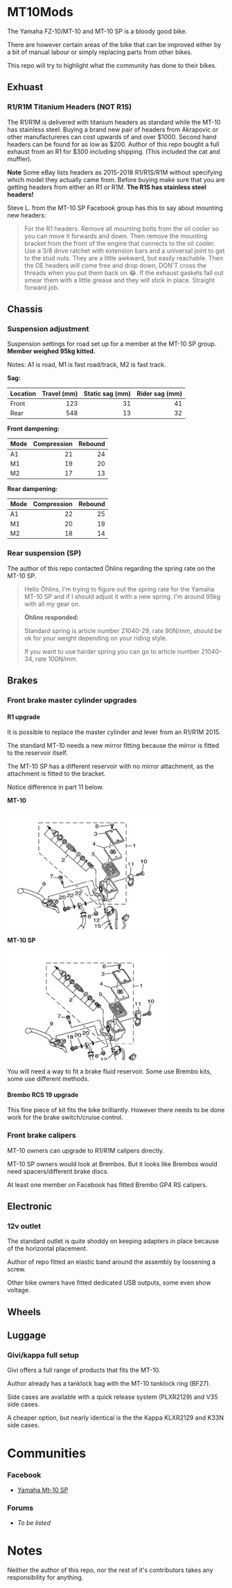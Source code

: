 # MT10Mods

The Yamaha FZ-10/MT-10 and MT-10 SP is a bloody good bike. 

There are however certain areas of the bike that can be improved either by a bit of manual labour or simply replacing parts from other bikes.

This repo will try to highlight what the community has done to their bikes.

## Exhuast

### R1/R1M Titanium Headers (NOT R1S)

The R1/R1M is delivered with titanium headers as standard while the MT-10 has stainless steel. Buying a brand new pair of headers from Akrapovic or other manufactureres can cost upwards of and over $1000. Second hand headers can be found for as low as $200. Author of this repo bought a full exhaust from an R1 for $300 including shipping. (This included the cat and muffler).

**Note** Some eBay lists headers as 2015-2018 R1/R1S/R1M without specifying which model they actually came from. Before buying make sure that you are getting headers from either an R1 or R1M. **The R1S has stainless steel headers!**

Steve L. from the MT-10 SP Facebook group has this to say about mounting new headers:

> For the R1 headers. Remove all mounting bolts from the oil cooler so you can move it forwards and down. Then remove the mounting bracket from the front of the engine that connects to the oil cooler. Use a 3/8 drive ratchet with extension bars and a universal joint to get to the stud nuts. They are a little awkward, but easily reachable. Then the OE headers will come free and drop down, DON'T cross the threads when you put them back on 😂. If the exhaust gaskets fall out smear them with a little grease and they will stick in place. Straight forward job.



## Chassis

### Suspension adjustment 

Suspension settings for road set up for a member at the MT-10 SP group.
**Member weighed 95kg kitted.**

Notes: A1 is road, M1 is fast road/track, M2 is fast track.

**Sag:**

| Location | Travel (mm) | Static sag (mm) | Rider sag (mm) |
| --- | --: | --: | --: |
| Front    |         123 |          31 |         41 |
| Rear     |         548 |          13 |         32 |

**Front dampening:**

| Mode | Compression | Rebound |
| ---- |--: | --: |
| A1   |          21 |      24 |
| M1   |          19 |      20 |
| M2   |          17 |      13 |

**Rear dampening:**

| Mode | Compression | Rebound |
| ---- | ---: | --: |
| A1   |          22 |      25 |
| M1   |          20 |      19 |
| M2   |          18 |      14 |


### Rear suspension (SP)
The author of this repo contacted Öhlins regarding the spring rate on the MT-10 SP.
> Hello Öhlins,
>I'm trying to figure out the spring rate for the Yamaha MT-10 SP and if I 
>should adjust it with a new spring. I'm around 95kg with all my gear on. 
 
> __Öhlins responded:__
>
> Standard spring is article number 21040-29, rate 90N/mm, should be ok for your weight depending on your riding style.
>
> If you want to use harder spring you can go to article number 21040-34, rate 100N/mm.


## Brakes

### Front brake master cylinder upgrades

#### R1 upgrade
It is possible to replace the master cylinder and lever from an R1/R1M 2015.

The standard MT-10 needs a new mirror fitting because the mirror is fitted to the reservoir itself.

The MT-10 SP has a different reservoir with no mirror attachment, as the attachment is fitted to the bracket.

Notice difference in part 11 below.

**MT-10**

![MT-10 Standard](graphics/mt-10-diagram-brake-mirror.png)

**MT-10 SP**

![MT-10 SP](graphics/mt-10-sp-diagram-brake-mirror.png)


You will need a way to fit a brake fluid reservoir. Some use Brembo kits, some use different methods.

#### Brembo RCS 19 upgrade
This fine piece of kit fits the bike brilliantly. However there needs to be done work for the brake switch/cruise control.

### Front brake calipers

MT-10 owners can upgrade to R1/R1M calipers directly.

MT-10 SP owners would look at Brembos. But it looks like Brembos would need spacers/different brake discs.

At least one member on Facebook has fitted Brembo GP4 RS calipers.


## Electronic

### 12v outlet
The standard outlet is quite shoddy on keeping adapters in place because of the horizontal placement.

Author of repo fitted an elastic band around the assembly by loosening a screw.

Other bike owners have fitted dedicated USB outputs, some even show voltage.

## Wheels

## Luggage

### Givi/kappa full setup

Givi offers a full range of products that fits the MT-10.

Author already has a tanklock bag with the MT-10 tanklock ring (BF27).

Side cases are available with a quick release system (PLXR2129) and V35 side cases.

A cheaper option, but nearly identical is the the Kappa KLXR2129 and K33N side cases.

# Communities

### Facebook
- [Yamaha Mt-10 SP](https://www.facebook.com/groups/448128215576782/)

### Forums
- *To be listed*

# Notes

Neither the author of this repo, nor the rest of it's contributors takes any responsibility for anything. 
